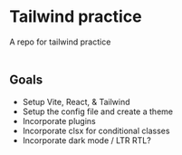 # Tailwind practice 
A repo for tailwind practice
<br><br>

## Goals
- Setup Vite, React, & Tailwind
- Setup the config file and create a theme
- Incorporate plugins
- Incorporate clsx for conditional classes
- Incorporate dark mode / LTR RTL? 
